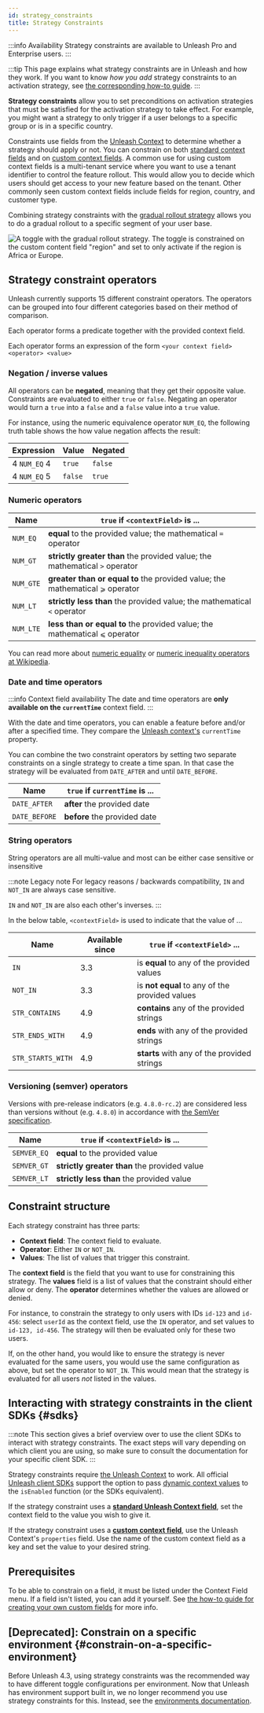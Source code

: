 ```yaml
---
id: strategy_constraints
title: Strategy Constraints
---
```


:::info Availability
Strategy constraints are available to Unleash Pro and Enterprise users.
:::

:::tip
This page explains what strategy constraints are in Unleash and how they work. If you want to know *how you add* strategy constraints to an activation strategy, see [the corresponding how-to guide](../how-to/how-to-add-strategy-constraints.md "how to add strategy constraints").
:::

**Strategy constraints** allow you to set preconditions on activation strategies that must be satisfied for the activation strategy to take effect. For example, you might want a strategy to only trigger if a user belongs to a specific group or is in a specific country.

Constraints use fields from the [Unleash Context](../user_guide/unleash_context) to determine whether a strategy should apply or not. You can constrain on both [standard context fields](../user_guide/unleash_context#structure) and on [custom context fields](../user_guide/unleash_context#custom-context-fields). A common use for using custom context fields is a multi-tenant service where you want to use a tenant identifier to control the feature rollout. This would allow you to decide which users should get access to your new feature based on the tenant. Other commonly seen custom context fields include fields for region, country, and customer type.


Combining strategy constraints with the [gradual rollout strategy](../user_guide/activation_strategy#gradual-rollout) allows you to do a gradual rollout to a specific segment of your user base.

![A toggle with the gradual rollout strategy. The toggle is constrained on the custom content field "region" and set to only activate if the region is Africa or Europe.](/img/custom-constraints.png)

## Strategy constraint operators

Unleash currently supports 15 different constraint operators.
The operators can be grouped into four different categories based on their method of comparison.

Each operator forms a predicate together with the provided context field.

Each operator forms an expression of the form `<your context field> <operator> <value>`

### Negation / inverse values

All operators can be **negated**, meaning that they get their opposite value. Constraints are evaluated to either `true` or `false`. Negating an operator would turn a `true` into a `false` and a `false` value into a `true` value.

For instance, using the numeric equivalence operator `NUM_EQ`, the following truth table shows the how value negation affects the result:

| Expression   | Value   | Negated |
|--------------|---------|---------|
| 4 `NUM_EQ` 4 | `true`  | `false` |
| 4 `NUM_EQ` 5 | `false` | `true`  |


### Numeric operators

| Name      | `true` if `<contextField>` is ...                                            |
|-----------|-----------------------------------------------------------------------------|
| `NUM_EQ`  | **equal** to the provided value; the mathematical `=` operator                 |
| `NUM_GT`  | **strictly greater than** the provided value; the mathematical `>` operator    |
| `NUM_GTE` | **greater than or equal to** the provided value; the mathematical `⩾` operator |
| `NUM_LT`  | **strictly less than** the provided value; the mathematical `<` operator       |
| `NUM_LTE` | **less than or equal to** the provided value; the mathematical `⩽` operator    |

You can read more about [numeric equality](https://en.wikipedia.org/wiki/Equality_(mathematics) "Mathematical equality at Wikipedia") or [numeric inequality operators at Wikipedia](https://en.wikipedia.org/wiki/Inequality_(mathematics)).

### Date and time operators

:::info Context field availability
The date and time operators are **only available on the `currentTime`** context field.
:::

With the date and time operators, you can enable a feature before and/or after a specified time.
They compare the [Unleash context's](../user_guide/unleash_context) `currentTime` property.

You can combine the two constraint operators by setting two separate constraints on a single strategy to create a time span.
In that case the strategy will be evaluated from `DATE_AFTER` and until `DATE_BEFORE`.

| Name          | `true` if `currentTime` is ... |
|---------------|--------------------------------|
| `DATE_AFTER`  | **after** the provided date       |
| `DATE_BEFORE` | **before** the provided date      |

### String operators

String operators are all multi-value and most can be either case sensitive or insensitive

:::note Legacy note
For legacy reasons / backwards compatibility, `IN` and `NOT_IN` are always case sensitive.

`IN` and `NOT_IN` are also each other's inverses.
:::

In the below table, `<contextField>` is used to indicate that the value of ...

| Name              | Available since | `true` if `<contextField>` ...                 |
|-------------------|-----------------|------------------------------------------------|
| `IN`              | 3.3             | is **equal** to any of the provided values     |
| `NOT_IN`          | 3.3             | is **not equal** to any of the provided values |
| `STR_CONTAINS`    | 4.9             | **contains** any of the provided strings       |
| `STR_ENDS_WITH`   | 4.9             | **ends** with any of the provided strings      |
| `STR_STARTS_WITH` | 4.9             | **starts** with any of the provided strings    |


### Versioning (semver) operators

Versions with pre-release indicators (e.g. `4.8.0-rc.2`) are considered less than versions without (e.g. `4.8.0`) in accordance with [the SemVer specification](https://semver.org/#spec-item-11).

| Name        | `true` if `<contextField>` is ...            |
|-------------|----------------------------------------------|
| `SEMVER_EQ` | **equal** to the provided value              |
| `SEMVER_GT` | **strictly greater than** the provided value |
| `SEMVER_LT` | **strictly less than** the provided value    |

## Constraint structure

Each strategy constraint has three parts:

- **Context field**: The context field to evaluate.
- **Operator**: Either `IN` or `NOT_IN`.
- **Values**: The list of values that trigger this constraint.

The **context field** is the field that you want to use for constraining this strategy. The **values** field is a list of values that the constraint should either allow or deny. The **operator** determines whether the values are allowed or denied.

For instance, to constrain the strategy to only users with IDs `id-123` and `id-456`: select `userId` as the context field, use the `IN` operator, and set values to `id-123, id-456`. The strategy will then be evaluated only for these two users.

If, on the other hand, you would like to ensure the strategy is never evaluated for the same users, you would use the same configuration as above, but set the operator to `NOT_IN`. This would mean that the strategy is evaluated for all users _not_ listed in the values.

## Interacting with strategy constraints in the client SDKs {#sdks}

:::note
This section gives a brief overview over to use the client SDKs to interact with strategy constraints. The exact steps will vary depending on which client you are using, so make sure to consult the documentation for your specific client SDK.
:::

Strategy constraints require [the Unleash Context](../user_guide/unleash_context) to work. All official [Unleash client SDKs](../sdks/index.md) support the option to pass [dynamic context values](../user_guide/unleash_context#structure "Unleash Context, section: structure") to the `isEnabled` function (or the SDKs equivalent).

If the strategy constraint uses a [**standard Unleash Context field**](../user_guide/unleash_context#structure), set the context field to the value you wish to give it.

If the strategy constraint uses a [**custom context field**](../user_guide/unleash_context#custom-context-fields), use the Unleash Context's `properties` field. Use the name of the custom context field as a key and set the value to your desired string.

## Prerequisites

To be able to constrain on a field, it must be listed under the Context Field menu. If a field isn't listed, you can add it yourself. See [the how-to guide for creating your own custom fields](../how-to/how-to-define-custom-context-fields.md) for more info.


## [Deprecated]: Constrain on a specific environment {#constrain-on-a-specific-environment}

Before Unleash 4.3, using strategy constraints was the recommended way to have different toggle configurations per environment. Now that Unleash has environment support built in, we no longer recommend you use strategy constraints for this. Instead, see the [environments documentation](../user_guide/environments).
